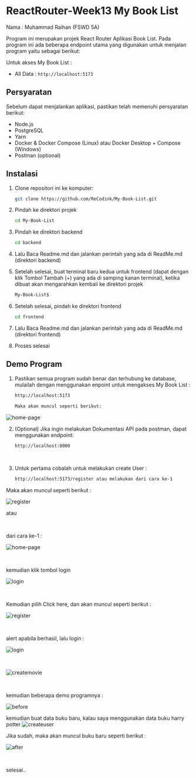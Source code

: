 # ReactRouter-Week13 My Book List

Nama : Muhammad Raihan (FSWD 5A)

Program ini merupakan projek React Router Aplikasi Book List. Pada program ini ada beberapa endpoint utama yang digunakan untuk menjalan program yaitu sebagai berikut:

Untuk akses My Book List :
- All Data : `http://localhost:5173`


## Persyaratan

Sebelum dapat menjalankan aplikasi, pastikan telah memenuhi persyaratan berikut:

- Node.js
- PostgreSQL
- Yarn
- Docker & Docker Compose (Linux) atau Docker Desktop + Compose (Windows)
- Postman (optional)

## Instalasi

1. Clone repositori ini ke komputer:

   ```bash
   git clone https://github.com/ReCodink/My-Book-List.git

2. Pindah ke direktori projek

   ```bash
   cd My-Book-List

3. Pindah ke direktori backend

    ```bash
    cd backend

4. Lalu Baca Readme.md dan jalankan perintah yang ada di ReadMe.md (direktori backend)

5. Setelah selesai, buat terminal baru kedua untuk frontend (dapat dengan klik Tombol Tambah (+) yang ada di samping kanan terminal), ketika dibuat akan mengarahkan kembali ke direktori projek
    
    ```bash
    My-Book-List$

6. Setelah selesai, pindah ke direktori frontend

    ```bash
    cd frontend

7. Lalu Baca Readme.md dan jalankan perintah yang ada di ReadMe.md (direktori frontend)

8. Proses selesai


## Demo Program
1. Pastikan semua program sudah benar dan terhubung ke database, mulailah dengan menggunakan enpoint untuk mengakses My Book List : 

    ```bash
    http://localhost:5173

    Maka akan muncul seperti berikut:

  ![home-page](./public/home-page.png)
  

2. (Optional) Jika ingin melakukan Dokumentasi API pada postman, dapat menggunakan endpoint:

     ```bash
   http://localhost:8000

  
  </br>
     
3. Untuk pertama cobalah untuk melakukan create User :

     ```bash
   http://localhost:5173/register atau melakukan dari cara ke-1

  Maka akan muncul seperti berikut :
  
  ![register](./public/register.png)

  atau 

  </br>
  
  dari cara ke-1 :
  
  ![home-page](./public/home-page.png)
  
  </br>
  
  kemudian klik tombol login
  
  ![login](./public/login.png)
  
  </br>
  
  Kemudian pilih Click here, dan akan muncul seperti berikut : 
  
  ![register](./public/register.png)
  
  </br>
  
  alert apabila berhasil, lalu login :
  
  ![login](./public/login.png)
  
  </br>
  
  ![createmovie](./public/img/newmovies.jpeg)
  
  </br>
  
  kemudian beberapa demo programnya :
  
  ![before](./public/before.png)

  kemudian buat data buku baru, kalau saya menggunakan data buku harry potter
  ![createuser](./public/create-new-book.png)

  Jika sudah, maka akan muncul buku baru seperti berikut : 

  ![after](./public/after.png)
 
  </br>
  
  selesai..